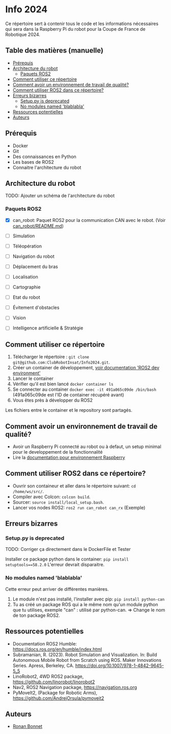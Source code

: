 # Info 2024

Ce répertoire sert à contenir tous le code et les informations nécessaires qui sera dans la Raspberry Pi du robot pour la Coupe de France de Robotique 2024.

## Table des matières (manuelle)

- [Prérequis](#prérequis)
- [Architecture du robot](#architecture-du-robot)
  - [Paquets ROS2](#paquets-ros2)
- [Comment utiliser ce répertoire](#comment-utiliser-ce-répertoire)
- [Comment avoir un environnement de travail de qualité?](#comment-avoir-un-environnement-de-travail-de-qualité)
- [Comment utiliser ROS2 dans ce répertoire?](#comment-utiliser-ros2-dans-ce-répertoire)
- [Erreurs bizarres](#erreurs-bizarres)
  - [Setup.py is deprecated](#setuppy-is-deprecated)
  - [No modules named 'blablabla'](#no-modules-named-blablabla)
- [Ressources potentielles](#ressources-potentielles)
- [Auteurs](#auteurs)

## Prérequis

- Docker
- Git
- Des connaissances en Python
- Les bases de ROS2
- Connaitre l'architecture du robot

## Architecture du robot

TODO: Ajouter un schéma de l'architecture du robot

### Paquets ROS2

- [x] can_robot: Paquet ROS2 pour la communication CAN avec le robot. (Voir [can_robot/README.md](can_robot/README.md))
- [ ] Simulation
- [ ] Téléopération
- [ ] Navigation du robot
- [ ] Déplacement du bras
- [ ] Localisation
- [ ] Cartographie
- [ ] Etat du robot
- [ ] Évitement d'obstacles
- [ ] Vision
- [ ] Intelligence artificielle & Stratégie


## Comment utiliser ce répertoire

1. Télécharger le répertoire : `git clone git@github.com:ClubRobotInsat/Info2024.git`.
2. Créer un container de développement,  [voir documentation 'ROS2 dev environment'](https://clubrobotinsat.github.io/doc/informatique/mise_en_place/ros2_dev_container_setup.html)
3. Lancer le container
4. Vérifier qu'il est bien lancé `docker container ls`
5. Se connecter au container `docker exec -it 491a065c09de /bin/bash` (491a065c09de est l'ID de container récupéré avant)
6. Vous êtes près à développer du ROS2

Les fichiers entre le container et le repository sont partagés.

## Comment avoir un environnement de travail de qualité?

- Avoir un Raspberry Pi connecté au robot ou à defaut, un setup minimal pour le developpement de la fonctionnalité
- Lire la [documentation pour environnement Raspberry](docs/environnement_raspi.md)

## Comment utiliser ROS2 dans ce répertoire?

- Ouvrir son containeur et aller dans le répertoire suivant: `cd /home/ws/src/`.
- Compiler avec Colcon: `colcon build`.
- Sourcer: `source install/local_setup.bash`.
- Lancer vos nodes ROS2: `ros2 run can_robot can_rx` (Exemple)

## Erreurs bizarres

### Setup.py is deprecated

TODO: Corriger ça directement dans le DockerFile et Tester

Installer ce package python dans le container: `pip install setuptools==58.2.0`
L'erreur devrait disparaitre. 

### No modules named 'blablabla'

Cette erreur peut arriver de différentes manières.

1. Le module n'est pas installé, l'installer avec pip: `pip install python-can`
2. Tu as créé un package ROS qui a le même nom qu'un module python que tu utilises, exemple "can" : utilisé par python-can. => Change le nom de ton package ROS2.


## Ressources potentielles

- Documentation ROS2 Humble: https://docs.ros.org/en/humble/index.html
- Subramanian, R. (2023). Robot Simulation and Visualization. In: Build Autonomous Mobile Robot from Scratch using ROS. Maker Innovations Series. Apress, Berkeley, CA. https://doi.org/10.1007/978-1-4842-9645-5_5
- LinoRobot2, 4WD ROS2 package, https://github.com/linorobot/linorobot2
- Nav2, ROS2 Navigation package, https://navigation.ros.org
- PyMoveIt2, (Package for Robotic Arms), https://github.com/AndrejOrsula/pymoveit2

## Auteurs

- [Ronan Bonnet](https://github.com/BloodFutur)